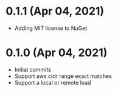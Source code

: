 # 0.1.1 (Apr 04, 2021)
* Adding MIT license to NuGet

# 0.1.0 (Apr 04, 2021)
* Initial commits
* Support aws cidr range exact matches
* Support a local or remote load